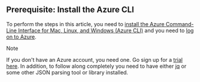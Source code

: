 ## Prerequisite: Install the Azure CLI
To perform the steps in this article, you need to [install the Azure Command-Line Interface for Mac, Linux, and Windows (Azure CLI)](../articles/cli-install-nodejs.md) and you need to [log on to Azure](/cli/authenticate-azure-cli). 

> [!NOTE]
> If you don't have an Azure account, you need one. Go sign up for a [trial here](../articles/active-directory/sign-up-organization.md). In addition, to follow along completely you need to have either [jq](https://stedolan.github.io/jq/) or some other JSON parsing tool or library installed.
> 
> 

<!--ms.date: 12/28/2017 -->
